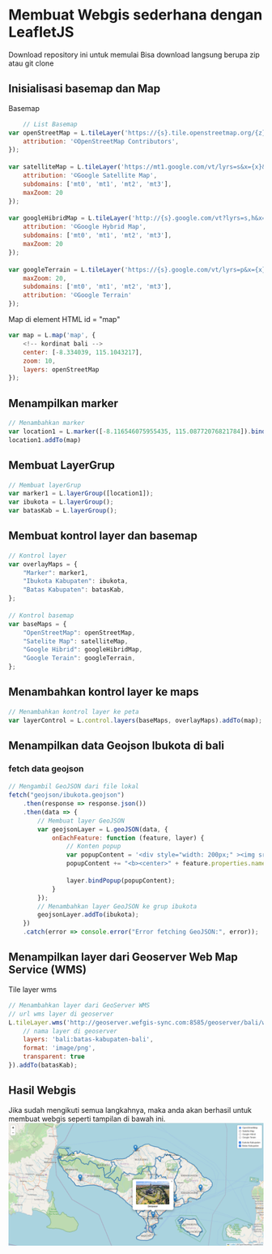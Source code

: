# Membuat Webgis sederhana dengan LeafletJS
Download repository ini untuk memulai
Bisa download langsung berupa zip atau git clone

## Inisialisasi basemap dan Map
Basemap
```javascript
    // List Basemap
var openStreetMap = L.tileLayer('https://{s}.tile.openstreetmap.org/{z}/{x}/{y}.png', {
    attribution: '©OpenStreetMap Contributors',
});

var satelliteMap = L.tileLayer('https://mt1.google.com/vt/lyrs=s&x={x}&y={y}&z={z}', {
    attribution: '©Google Satellite Map',
    subdomains: ['mt0', 'mt1', 'mt2', 'mt3'],
    maxZoom: 20
});

var googleHibridMap = L.tileLayer('http://{s}.google.com/vt?lyrs=s,h&x={x}&y={y}&z={z}', {
    attribution: '©Google Hybrid Map',
    subdomains: ['mt0', 'mt1', 'mt2', 'mt3'],
    maxZoom: 20
});

var googleTerrain = L.tileLayer('https://{s}.google.com/vt/lyrs=p&x={x}&y={y}&z={z}', {
    maxZoom: 20,
    subdomains: ['mt0', 'mt1', 'mt2', 'mt3'],
    attribution: '©Google Terrain'
});
```

Map di element HTML id = "map"
```javascript
var map = L.map('map', {
    <!-- kordinat bali -->
    center: [-8.334039, 115.1043217],
    zoom: 10,
    layers: openStreetMap
});
```

## Menampilkan marker
```javascript
// Menambahkan marker
var location1 = L.marker([-8.116546075955435, 115.08772076821784]).bindPopup('This is Marker Location UNDIKSHA')
location1.addTo(map)
```
## Membuat LayerGrup
```javascript
// Membuat layerGrup
var marker1 = L.layerGroup([location1]);
var ibukota = L.layerGroup();
var batasKab = L.layerGroup();
```

## Membuat kontrol layer dan basemap
```javascript
// Kontrol layer
var overlayMaps = {
    "Marker": marker1,
    "Ibukota Kabupaten": ibukota,
    "Batas Kabupaten": batasKab,
};

// Kontrol basemap
var baseMaps = {
    "OpenStreetMap": openStreetMap,
    "Satelite Map": satelliteMap,
    "Google Hibrid": googleHibridMap,
    "Google Terain": googleTerrain,
};
```

## Menambahkan kontrol layer ke maps
```javascript
// Menambahkan kontrol layer ke peta
var layerControl = L.control.layers(baseMaps, overlayMaps).addTo(map);
```

## Menampilkan data Geojson Ibukota di bali
### fetch data geojson
```javascript
// Mengambil GeoJSON dari file lokal
fetch("geojson/ibukota.geojson")
    .then(response => response.json())
    .then(data => {
        // Membuat layer GeoJSON
        var geojsonLayer = L.geoJSON(data, {
            onEachFeature: function (feature, layer) {
                // Konten popup
                var popupContent = '<div style="width: 200px;" ><img src="' + feature.properties.image + '" alt="img" style="width: 100%;"><br>';
                popupContent += "<b><center>" + feature.properties.name + "</center></b></div>";

                layer.bindPopup(popupContent);
            }
        });
        // Menambahkan layer GeoJSON ke grup ibukota
        geojsonLayer.addTo(ibukota);
    })
    .catch(error => console.error("Error fetching GeoJSON:", error));
```

## Menampilkan layer dari Geoserver Web Map Service (WMS)
Tile layer wms
```javascript
// Menambahkan layer dari GeoServer WMS
// url wms layer di geoserver
L.tileLayer.wms('http://geoserver.wefgis-sync.com:8585/geoserver/bali/wms', {
    // nama layer di geoserver
    layers: 'bali:batas-kabupaten-bali',
    format: 'image/png',
    transparent: true
}).addTo(batasKab);
```

## Hasil Webgis
Jika sudah mengikuti semua langkahnya, maka anda akan berhasil untuk membuat webgis seperti tampilan di bawah ini.
![Webgis](images/hasil-webgis.png)